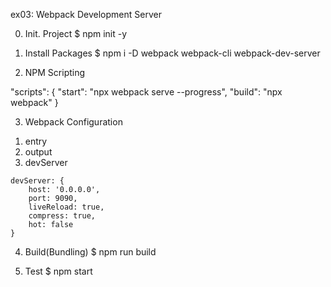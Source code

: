 ex03: Webpack Development Server

0. Init. Project
$ npm init -y


1. Install Packages
$ npm i -D webpack webpack-cli webpack-dev-server


2. NPM Scripting

  "scripts": {
    "start": "npx webpack serve --progress",
    "build": "npx webpack"
  }


3. Webpack Configuration
  1) entry
  2) output
  3) devServer

    devServer: {
        host: '0.0.0.0',
        port: 9090,
        liveReload: true,
        compress: true,
        hot: false
    } 


4. Build(Bundling)
$ npm run build  


5. Test
$ npm start